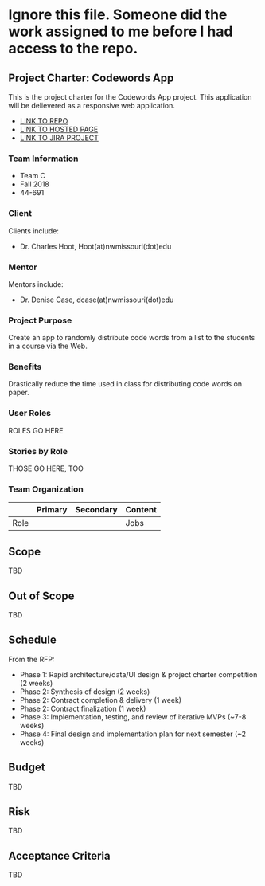 # Ignore this file.  Someone did the work assigned to me before I had access to the repo.

## Project Charter: Codewords App

This is the project charter for the Codewords App project.  This application will be delievered as a responsive web application.

* [LINK TO REPO](???.com)
* [LINK TO HOSTED PAGE](???.com)
* [LINK TO JIRA PROJECT](???.com)

### Team Information
* Team C
* Fall 2018
* 44-691

### Client
Clients include:
* Dr. Charles Hoot, Hoot(at)nwmissouri(dot)edu

### Mentor
Mentors include:
* Dr. Denise Case, dcase(at)nwmissouri(dot)edu

### Project Purpose
Create an app to randomly distribute code words from a list to the students in a course via the Web.

### Benefits
Drastically reduce the time used in class for distributing code words on paper.

### User Roles
ROLES GO HERE

### Stories by Role
THOSE GO HERE, TOO

### Team Organization
| |Primary| Secondary| Content|
|-|-|-|-|
|Role|||Jobs

## Scope
TBD

## Out of Scope
TBD

## Schedule
From the RFP:
* Phase 1: Rapid architecture/data/UI design & project charter competition (2 weeks)
* Phase 2: Synthesis of design (2 weeks)
* Phase 2: Contract completion & delivery (1 week)
* Phase 2: Contract finalization (1 week)
* Phase 3: Implementation, testing, and review of iterative MVPs (~7-8 weeks)
* Phase 4: Final design and implementation plan for next semester (~2 weeks)

## Budget
TBD

## Risk
TBD

## Acceptance Criteria
TBD

